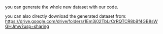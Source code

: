 you can generate the whole new dataset with our code.

you can also directly download the generated dataset from: https://drive.google.com/drive/folders/1Em3j02TbLrCrRQTCR8bBf4GB8sWGHJmw?usp=sharing
